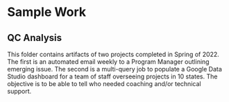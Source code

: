 # Sample Work
## QC Analysis
This folder contains artifacts of two projects completed in Spring of 2022. The first is an automated email weekly to a Program Manager outlining emerging issue. 
The second is a multi-query job to populate a Google Data Studio dashboard for a team of staff overseeing projects in 10 states. The objective is to be able to tell who needed coaching and/or technical support.
